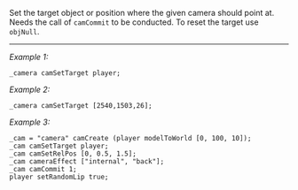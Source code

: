 Set the target object or position where the given camera should point at. Needs the call of `camCommit` to be conducted. To reset the target use `objNull`.


---
*Example 1:*
```sqf
_camera camSetTarget player;
```

*Example 2:*
```sqf
_camera camSetTarget [2540,1503,26];
```

*Example 3:*
```sqf
_cam = "camera" camCreate (player modelToWorld [0, 100, 10]);
_cam camSetTarget player;
_cam camSetRelPos [0, 0.5, 1.5];
_cam cameraEffect ["internal", "back"];
_cam camCommit 1;
player setRandomLip true;
```